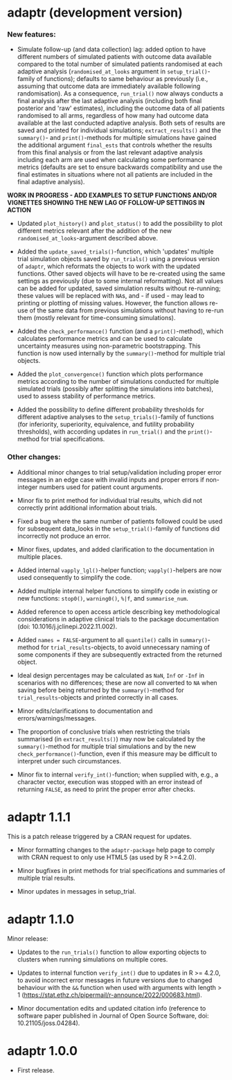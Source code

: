 # adaptr (development version)

### New features:

* Simulate follow-up (and data collection) lag: added option to have different
numbers of simulated patients with outcome data available compared to the total
number of simulated patients randomised at each adaptive analysis
(`randomised_at_looks` argument in `setup_trial()`-family of functions);
defaults to same behaviour as previously (i.e., assuming that outcome data are
immediately available following randomisation). As a consequence, `run_trial()`
now always conducts a final analysis after the last adaptive analysis (including
both final posterior and 'raw' estimates), including the outcome data of all
patients randomised to all arms, regardless of how many had outcome data
available at the last conducted adaptive analysis.
Both sets of results are saved and printed for individual simulations;
`extract_results()` and the `summary()`- and `print()`-methods for multiple
simulations have gained the additional argument `final_ests` that controls
whether the results from this final analysis or from the last relevant adaptive
analysis including each arm are used when calculating some performance metrics
(defaults are set to ensure backwards compatibility and use the final estimates
in situations where not all patients are included in the final adaptive
analysis).

**WORK IN PROGRESS - ADD EXAMPLES TO SETUP FUNCTIONS AND/OR VIGNETTES SHOWING  THE NEW LAG OF FOLLOW-UP SETTINGS IN ACTION**

* Updated `plot_history()` and `plot_status()` to add the possibility to plot
different metrics relevant after the addition of the new
`randomised_at_looks`-argument described above.

* Added the `update_saved_trials()`-function, which 'updates' multiple trial
simulation objects saved by `run_trials()` using a previous version of `adaptr`,
which reformats the objects to work with the updated functions. Other saved
objects will have to be re-created using the same settings as previously (due to
some internal reformatting). Not all values can be added for updated, saved
simulation results without re-running; these values will be replaced with `NA`s,
and - if used - may lead to printing or plotting of missing values. However, the
function allows re-use of the same data from previous simulations without having
to re-run them (mostly relevant for time-consuming simulations).

* Added the `check_performance()` function (and a `print()`-method), which
calculates performance metrics and can be used to calculate uncertainty measures
using non-parametric bootstrapping. This function is now used internally by
the `summary()`-method for multiple trial objects.

* Added the `plot_convergence()` function which plots performance metrics
according to the number of simulations conducted for multiple simulated trials
(possibly after splitting the simulations into batches), used to assess
stability of performance metrics.

* Added the possibility to define different probability thresholds for different
adaptive analyses to the `setup_trials()`-family of functions (for inferiority,
superiority, equivalence, and futility probability thresholds), with according
updates in `run_trial()` and the `print()`-method for trial specifications.

### Other changes:

* Additional minor changes to trial setup/validation including proper error
messages in an edge case with invalid inputs and proper errors if non-integer
numbers used for patient count arguments.

* Minor fix to print method for individual trial results, which did not
correctly print additional information about trials.

* Fixed a bug where the same number of patients followed could be used for
subsequent data_looks in the `setup_trial()`-family of functions did incorrectly
not produce an error.

* Minor fixes, updates, and added clarification to the documentation in multiple
places.

* Added internal `vapply_lgl()`-helper function; `vapply()`-helpers are now used
consequently to simplify the code.

* Added multiple internal helper functions to simplify code in existing or new
functions: `stop0()`, `warning0()`, `%|f`, and `summarise_num`.

* Added reference to open access article describing key methodological
considerations in adaptive clinical trials to the package documentation
(doi: 10.1016/j.jclinepi.2022.11.002).

* Added `names = FALSE`-argument to all `quantile()` calls in `summary()`-method
for `trial_results`-objects, to avoid unnecessary naming of some components if
they are subsequently extracted from the returned object.

* Ideal design percentages may be calculated as `NaN`, `Inf` or `-Inf` in
scenarios with no differences; these are now all converted to `NA` when saving
before being returned by the `summary()`-method for `trial_results`-objects and
printed correctly in all cases.

* Minor edits/clarifications to documentation and errors/warnings/messages.

* The proportion of conclusive trials when restricting the trials summarised (in
`extract_results()`) may now be calculated by the `summary()`-method for
multiple trial simulations and by the new `check_performance()`-function, even
if this measure may be difficult to interpret under such circumstances.

* Minor fix to internal `verify_int()`-function; when supplied with, e.g., a
character vector, execution was stopped with an error instead of returning
`FALSE`, as need to print the proper error after checks.

# adaptr 1.1.1

This is a patch release triggered by a CRAN request for updates.

* Minor formatting changes to the `adaptr-package` help page to comply with CRAN
request to only use HTML5 (as used by R >=4.2.0).

* Minor bugfixes in print methods for trial specifications and summaries of
multiple trial results.

* Minor updates in messages in setup_trial.

# adaptr 1.1.0

Minor release:

* Updates to the `run_trials()` function to allow exporting objects to clusters
when running simulations on multiple cores.

* Updates to internal function `verify_int()` due to updates in R >= 4.2.0, to
avoid incorrect error messages in future versions due to changed behaviour with
the `&&` function when used with arguments with length > 1
(https://stat.ethz.ch/pipermail/r-announce/2022/000683.html).

* Minor documentation edits and updated citation info (reference to software
paper published in Journal of Open Source Software, doi: 10.21105/joss.04284).

# adaptr 1.0.0

* First release.
